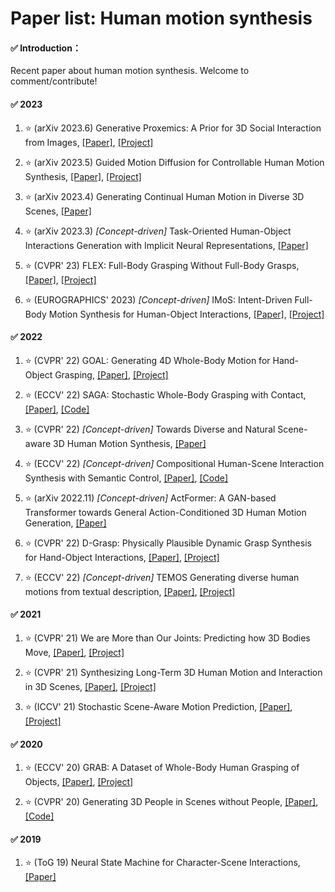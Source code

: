 # Paper list: Human motion synthesis

#### ✅ Introduction：
Recent paper about human motion synthesis. Welcome to comment/contribute!

#### ✅ 2023

1. ⭐ (arXiv 2023.6) Generative Proxemics: A Prior for 3D Social Interaction from Images, [[Paper]](https://arxiv.org/pdf/2306.09337.pdf), [[Project]](https://muelea.github.io/buddi/)

1. ⭐ (arXiv 2023.5) Guided Motion Diffusion for Controllable Human Motion Synthesis, [[Paper]](https://arxiv.org/pdf/2305.12577.pdf), [[Project]](https://korrawe.github.io/gmd-project/)

1. ⭐ (arXiv 2023.4) Generating Continual Human Motion in Diverse 3D Scenes, [[Paper]](https://arxiv.org/pdf/2304.02061.pdf)

1. ⭐ (arXiv 2023.3) _[Concept-driven]_ Task-Oriented Human-Object Interactions Generation with Implicit Neural Representations, [[Paper]](https://arxiv.org/pdf/2303.13129.pdf)

1. ⭐ (CVPR' 23) FLEX: Full-Body Grasping Without Full-Body Grasps, [[Paper]](https://openaccess.thecvf.com/content/CVPR2023/papers/Tendulkar_FLEX_Full-Body_Grasping_Without_Full-Body_Grasps_CVPR_2023_paper.pdf), [[Project]](https://flex.cs.columbia.edu)

1. ⭐ (EUROGRAPHICS' 2023) _[Concept-driven]_ IMoS: Intent-Driven Full-Body Motion Synthesis for Human-Object Interactions, [[Paper]](https://onlinelibrary.wiley.com/doi/pdf/10.1111/cgf.14739), [[Project]](https://vcai.mpi-inf.mpg.de/projects/IMoS/)


#### ✅ 2022
1. ⭐ (CVPR' 22) GOAL: Generating 4D Whole-Body Motion for Hand-Object Grasping, [[Paper]](https://openaccess.thecvf.com/content/CVPR2022/papers/Taheri_GOAL_Generating_4D_Whole-Body_Motion_for_Hand-Object_Grasping_CVPR_2022_paper.pdf), [[Project]](https://goal.is.tuebingen.mpg.de/)

1. ⭐ (ECCV' 22) SAGA: Stochastic Whole-Body Grasping with Contact, [[Paper]](https://arxiv.org/pdf/2112.10103.pdf), [[Code]](https://github.com/JiahaoPlus/SAGA)

1. ⭐ (CVPR' 22) _[Concept-driven]_ Towards Diverse and Natural Scene-aware 3D Human Motion Synthesis, [[Paper]](https://openaccess.thecvf.com/content/CVPR2022/papers/Wang_Towards_Diverse_and_Natural_Scene-Aware_3D_Human_Motion_Synthesis_CVPR_2022_paper.pdf)

1. ⭐ (ECCV' 22)  _[Concept-driven]_ Compositional Human-Scene Interaction Synthesis with Semantic Control, [[Paper]](https://arxiv.org/pdf/2207.12824.pdf), [[Code]](https://github.com/zkf1997/COINS)

1. ⭐ (arXiv 2022.11) _[Concept-driven]_ ActFormer: A GAN-based Transformer towards General Action-Conditioned 3D Human Motion Generation, [[Paper]](https://arxiv.org/pdf/2203.07706.pdf)

1. ⭐ (CVPR' 22) D-Grasp: Physically Plausible Dynamic Grasp Synthesis for Hand-Object Interactions, [[Paper]](https://openaccess.thecvf.com/content/CVPR2022/papers/Christen_D-Grasp_Physically_Plausible_Dynamic_Grasp_Synthesis_for_Hand-Object_Interactions_CVPR_2022_paper.pdf), [[Project]](https://eth-ait.github.io/d-grasp/)

1. ⭐ (ECCV' 22) _[Concept-driven]_ TEMOS Generating diverse human motions from textual description, [[Paper]](https://arxiv.org/pdf/2204.14109.pdf), [[Project]](https://mathis.petrovich.fr/temos/)

#### ✅ 2021

1. ⭐ (CVPR' 21) We are More than Our Joints: Predicting how 3D Bodies Move, [[Paper]](https://openaccess.thecvf.com/content/CVPR2021/papers/Zhang_We_Are_More_Than_Our_Joints_Predicting_How_3D_Bodies_CVPR_2021_paper.pdf), [[Project]](https://yz-cnsdqz.github.io/MOJO/MOJO.html)

1. ⭐ (CVPR' 21) Synthesizing Long-Term 3D Human Motion and Interaction in 3D Scenes, [[Paper]](https://openaccess.thecvf.com/content/CVPR2021/papers/Wang_Synthesizing_Long-Term_3D_Human_Motion_and_Interaction_in_3D_Scenes_CVPR_2021_paper.pdf), [[Project]](https://jiashunwang.github.io/Long-term-Motion-in-3D-Scenes/)

1. ⭐ (ICCV' 21) Stochastic Scene-Aware Motion Prediction, [[Paper]](https://openaccess.thecvf.com/content/ICCV2021/papers/Hassan_Stochastic_Scene-Aware_Motion_Prediction_ICCV_2021_paper.pdf), [[Project]](https://samp.is.tue.mpg.de/)

#### ✅ 2020

1. ⭐ (ECCV' 20) GRAB: A Dataset of Whole-Body Human Grasping of Objects, [[Paper]](https://arxiv.org/pdf/2008.11200.pdf), [[Project]](https://grab.is.tue.mpg.de/)

1. ⭐ (CVPR' 20) Generating 3D People in Scenes without People, [[Paper]](https://openaccess.thecvf.com/content_CVPR_2020/papers/Zhang_Generating_3D_People_in_Scenes_Without_People_CVPR_2020_paper.pdf), [[Code]](https://github.com/yz-cnsdqz/PSI-release)

#### ✅ 2019

1. ⭐ (ToG 19) Neural State Machine for Character-Scene Interactions, [[Paper]](https://www.ipab.inf.ed.ac.uk/cgvu/nsm.pdf)







